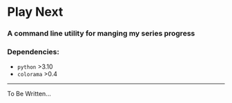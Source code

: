 # Play Next
### A command line utility for manging my series progress

### Dependencies:
- `python` >3.10
- `colorama` >0.4

---

To Be Written...
